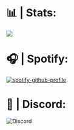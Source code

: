 # 📊 | Stats:
![](https://github-readme-stats.vercel.app/api?username=costliness&show_icons=true&theme=dark)

# 🎧 | Spotify:
[![spotify-github-profile](https://spotify-github-profile.vercel.app/api/view?uid=21iaphpwcb2zcl7goxny3iq5i&cover_image=true&theme=novatorem)](https://github.com/kittinan/spotify-github-profile)

# 💬 | Discord:
![Discord](https://discordapp.com/api/guilds/800224582656983092/widget.png?style=banner4)
